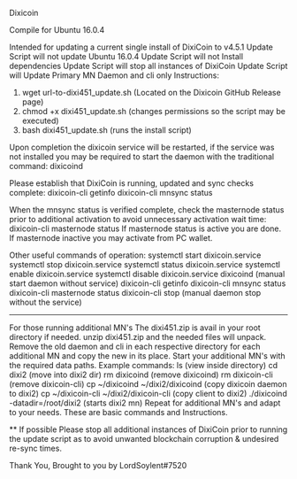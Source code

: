 Dixicoin

Compile for Ubuntu 16.0.4

Intended for updating a current single install of DixiCoin to v4.5.1
Update Script will not update Ubuntu 16.0.4
Update Script will not Install dependencies
Update Script will stop all instances of DixiCoin
Update Script will Update Primary MN Daemon and cli only
Instructions:
1. wget url-to-dixi451_update.sh (Located on the Dixicoin GitHub Release page)
2. chmod +x dixi451_update.sh (changes permissions so the script may be executed)
3. bash dixi451_update.sh (runs the install script)

Upon completion the dixicoin service will be restarted, if the service was not installed 
you may be required to start the daemon with the traditional command: dixicoind

Please establish that DixiCoin is running, updated and sync checks complete:
dixicoin-cli getinfo
dixicoin-cli mnsync status

When the mnsync status is verified complete, check the masternode status prior to 
additional activation to avoid unnecessary activation wait time:
dixicoin-cli masternode status
If masternode status is active you are done.
If masternode inactive you may activate from PC wallet.

Other useful commands of operation:
systemctl start dixicoin.service
systemctl stop dixicoin.service
systemctl status dixicoin.service
systemctl enable dixicoin.service
systemctl disable dixicoin.service
dixicoind (manual start daemon without service)
dixicoin-cli getinfo
dixicoin-cli mnsync status
dixicoin-cli masternode status
dixicoin-cli stop (manual daemon stop without the service)

****************
For those running additional MN's
The dixi451.zip is avail in your root directory if needed.
unzip dixi451.zip and the needed files will unpack.
Remove the old daemon and cli in each respective directory for each additional MN and copy
the new in its place. Start your additional MN's with the required data paths.
Example commands:
ls (view inside directory)
cd dixi2 (move into dixi2 dir)
rm dixicoind (remove dixicoind)
rm dixicoin-cli (remove dixicoin-cli)
cp ~/dixicoind ~/dixi2/dixicoind (copy dixicoin daemon to dixi2)
cp ~/dixicoin-cli ~/dixi2/dixicoin-cli (copy client to dixi2)
./dixicoind -datadir=/root/dixi2 (starts dixi2 mn)
Repeat for additional MN's and adapt to your needs. These are basic commands and Instructions.

** If possible Please stop all additional instances of DixiCoin prior to running the update script 
as to avoid unwanted blockchain corruption & undesired re-sync times.

Thank You, Brought to you by LordSoylent#7520